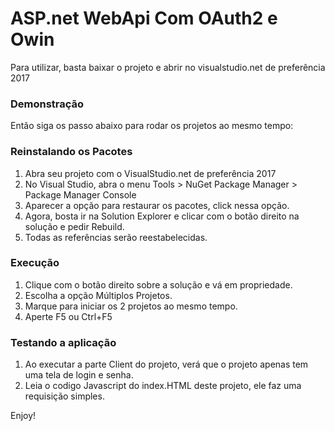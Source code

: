 ASP.net WebApi Com OAuth2 e Owin
==============

Para utilizar, basta baixar o projeto e abrir no visualstudio.net de preferência 2017

### Demonstração

Então siga os passo abaixo para rodar os projetos ao mesmo tempo:

### Reinstalando os Pacotes

1. Abra seu projeto com o VisualStudio.net de preferência 2017
2. No Visual Studio, abra o menu Tools > NuGet Package Manager > Package Manager Console
3. Aparecer a opção para restaurar os pacotes, click nessa opção.
4. Agora, bosta ir na Solution Explorer e clicar com o botão direito na solução e pedir Rebuild.
5. Todas as referências serão reestabelecidas.

### Execução

1. Clique com o botão direito sobre a solução e vá em propriedade.
2. Escolha a opção Múltiplos Projetos.
3. Marque para iniciar os 2 projetos ao mesmo tempo.
4. Aperte F5 ou Ctrl+F5

### Testando a aplicação

1. Ao executar a parte Client do projeto, verá que o projeto apenas tem uma tela de login e senha.
2. Leia o codigo Javascript do index.HTML deste projeto, ele faz uma requisição simples.

Enjoy!
